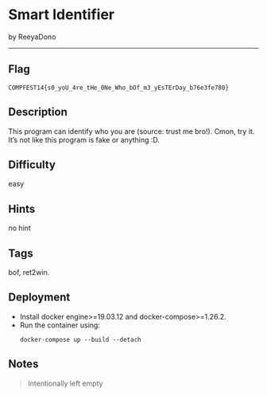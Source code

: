 # Smart Identifier

by ReeyaDono

---

## Flag

```
COMPFEST14{s0_yoU_4re_tHe_0Ne_Who_bOf_m3_yEsTErDay_b76e3fe780}
```

## Description
This program can identify who you are (source: trust me bro!). Cmon, try it. It’s not like this program is fake or anything :D.

## Difficulty
easy

## Hints
no hint

## Tags
bof, ret2win.

## Deployment
- Install docker engine>=19.03.12 and docker-compose>=1.26.2.
- Run the container using:
    ```
    docker-compose up --build --detach
    ```

## Notes
> Intentionally left empty

